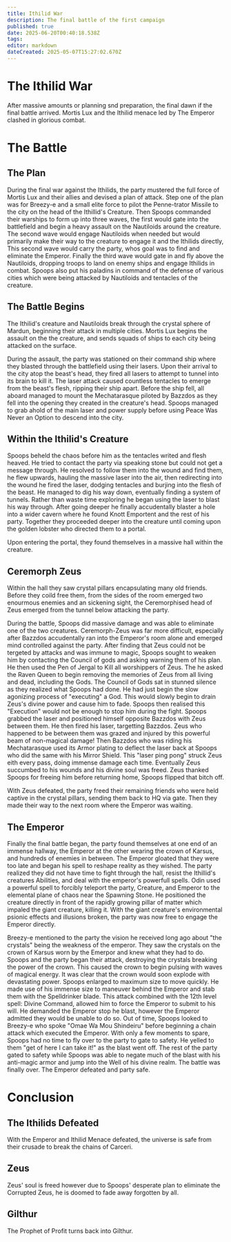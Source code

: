 ```yaml
---
title: Ithilid War
description: The final battle of the first campaign
published: true
date: 2025-06-20T00:40:18.538Z
tags: 
editor: markdown
dateCreated: 2025-05-07T15:27:02.670Z
---
```


# The Ithilid War
After massive amounts or planning snd preparation, the final dawn if the final battle arrived. Mortis Lux and the Ithilid menace led by The Emperor clashed in glorious combat.



# The Battle

## The Plan
During the final war against the Ithilids, the party mustered the full force of Mortis Lux and their allies and devised a plan of attack. Step one of the plan was for Breezy-e and a small elite force to pilot the Penne-trator Missile to the city on the head of the Ithillid's Creature. Then Spoops commanded their warships to form up into three waves, the first would gate into the battlefield and begin a heavy assault on the Nautiloids around the creature. The second wave would engage Nautiloids when needed but would primarily make their way to the creature to engage it and the Ithilids directly, This second wave would carry the party, whos goal was to find and eliminate the Emperor. Finally the third wave would gate in and fly above the Nautiloids, dropping troops to land on enemy ships and engage Ithilids in combat. Spoops also put his paladins in command of the defense of various cities which were being attacked by Nautiloids and tentacles of the creature.


## The Battle Begins
The Ithilid's creature and Nautiloids break through the crystal sphere of Mardun, beginning their attack in multiple cities. Mortis Lux begins the assault on the the creature, and sends squads of ships to each city being attacked on the surface.

During the assault, the party was stationed on their command ship where they blasted through the battlefield using their lasers. Upon their arrival to the city atop the beast's head, they fired all lasers to attempt to tunnel into its brain to kill it. The laser attack caused countless tentacles to emerge from the beast's flesh, ripping their ship apart. Before the ship fell, all aboard managed to mount the Mechatarasque piloted by Bazzdos as they fell into the opening they created in the creature's head. Spoops managed to grab ahold of the main laser and power supply before using Peace Was Never an Option to descend into the city.

## Within the Ithilid's Creature

Spoops beheld the chaos before him as the tentacles writed and flesh heaved. He tried to contact the party via speaking stone but could not get a message through. He resolved to follow them into the wound and find them, he flew upwards, hauling the massive laser into the air, then redirecting into the wound he fired the laser, dodging tentacles and burjing into the flesh of the beast. He managed to dig his way down, eventually finding a system of tunnels. Rather than waste time exploring he began using the laser to blast his way through. After going deeper he finally accudentally blaster a hole into a wider cavern where he found Knott Emportent and the rest of his party. Together they proceeded deeper into the creature until coming upon the golden lobster who directed them to a portal.

Upon entering the portal, they found themselves in a massive hall within the creature. 

## Ceremorph Zeus

Within the hall they saw crystal pillars encapsulating many old friends. Before they coild free them, from the sides of the room emerged two enourmous enemies and an sickening sight, the Ceremorphised head of Zeus emerged from the tunnel below attacking the party.

During the battle, Spoops did massive damage and was able to eliminate one of the two creatures. Ceremorph-Zeus was far more difficult, especially after Bazzdos accudentally ran into the Emperor's room alone and emerged mind controlled against the party. After finding that Zeus could not be tergeted by attacks and was immune to magic, Spoops sought to weaken him by contacting the Council of gods and asking warning them of his plan. He then used the Pen of Jergal to Kill all worshippers of Zeus. The he asked the Raven Queen to begin removing the memories of Zeus from all living and dead, including the Gods. The Council of Gods sat in stunned silence as they realized what Spoops had done. He had just begin the slow agonizing process of "executing" a God. This would slowly begin to drain Zeus's divine power and cause him to fade.
Spoops then realised this "Execution" would not be enough to stop him during the fight. Spoops grabbed the laser and positioned himself opposite Bazzdos with Zeus between them. He then fired his laser, targetting Bazzdos. Zeus who happened to be between them was grazed and injured by this powerful beam of non-magical damage! Then Bazzdos who was riding his Mechatarasque used its Armor plating to deflect the laser back at Spoops who did the same with his Mirror Shield. This "laser ping pong" struck Zeus eith every pass, doing immense damage each time. Eventually Zeus succumbed to his wounds and his divine soul was freed. Zeus thanked Spoops for freeing him before returning home, Spoops flipped that bitch off.

With Zeus defeated, the party freed their remaining friends who were held captive in the crystal pillars, sending them back to HQ via gate. Then they made their way to the next room where the Emperor was waiting.

## The Emperor
Finally the final battle began, the party found themselves at one end of an immense hallway, the Emperor at the other wearing the crown of Karsus, and hundreds of enemies in between. The Emperor gloated that they were too late and began his spell to reshape reality as they wished. The party realized they did not have time to fight through the hall, resist the Ithillid's creatures Abilities, and deal with the emperor's powerfull spells. Odin used a powerful spell to forcibly teleport the party, Creature, and Emperor to the elemental plane of chaos near the Spawning Stone. He positioned the creature directly in front of the rapidly growing pillar of matter which impaled the giant creature, killing it. With the giant creature's environmental psionic effects and illusions broken, the party was now free to engage the Emperor directly. 

Breezy-e mentioned to the party the vision he received long ago about "the crystals" being the weakness of the emperor. They saw the crystals on the crown of Karsus worn by the Emerpor and knew what they had to do. Spoops and the party began their attack, destroying the crystals breaking the power of the crown. This caused the crown to begin pulsing with waves of magical energy. It was clear that the crown would soon explode with devastating power. Spoops enlarged to maximum size to move quickly. He made use of his immense size to maneuver behind the Emperor and stab them with the Spelldrinker blade. This attack combined with the 12th level spell: Divine Command, allowed him to force the Emperor to submit to his will. He demanded the Emperor stop he blast, however the Emperor admitted they would be unable to do so. Out of time, Spoops looked to Breezy-e who spoke "Omae Wa Mou Shindeiru" before beginning a chain attack which executed the Emperor. With only a few moments to spare, Spoops had no time to fly over to the party to gate to safety. He yelled to them "get of here I can take it!" as the blast went off. The rest of the party gated to safety while Spoops was able to negate much of the blast with his anti-magic armor and jump into the Well of his divine realm. The battle was finally over. The Emperor defeated and party safe.

# Conclusion

## The Ithilids Defeated
With the Emperor and Ithilid Menace defeated, the universe is safe from their crusade to break the chains of Carceri.

## Zeus
Zeus' soul is freed however due to Spoops' desperate plan to eliminate the Corrupted Zeus, he is doomed to fade away forgotten by all.  

## Gilthur
The Prophet of Profit turns back into Gilthur.